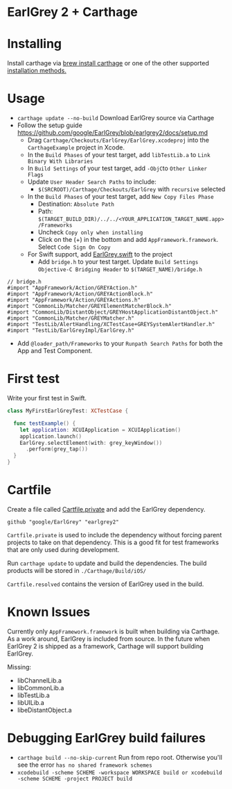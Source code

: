 # EarlGrey 2 + Carthage

# Installing

Install carthage via [brew install carthage](https://github.com/Carthage/Carthage#installing-carthage) or one of the other supported [installation methods.](https://github.com/Carthage/Carthage#installing-carthage)

# Usage

- `carthage update --no-build` Download EarlGrey source via Carthage
- Follow the setup guide https://github.com/google/EarlGrey/blob/earlgrey2/docs/setup.md
  - Drag `Carthage/Checkouts/EarlGrey/EarlGrey.xcodeproj` into the `CarthageExample` project in Xcode.
  - In the `Build Phases` of your test target, add `libTestLib.a` to `Link Binary With Libraries`
  - In `Build Settings` of your test target, add `-ObjC`to `Other Linker Flags`
  - Update `User Header Search Paths` to include:
    - `$(SRCROOT)/Carthage/Checkouts/EarlGrey` with `recursive` selected
  - In the `Build Phases` of your test target, add `New Copy Files Phase`
    - Destination: `Absolute Path`
    - Path: `$(TARGET_BUILD_DIR)/../../<YOUR_APPLICATION_TARGET_NAME.app>/Frameworks`
    - Uncheck `Copy only when installing`
    - Click on the (+) in the bottom and add `AppFramework.framework`. Select `Code Sign On Copy`
  - For Swift support, add [EarlGrey.swift](https://github.com/google/EarlGrey/blob/earlgrey2/TestLib/Swift/EarlGrey.swift) to the project
    - Add `bridge.h` to your test target. Update `Build Settings` `Objective-C Bridging Header` to `$(TARGET_NAME)/bridge.h`
```objc
// bridge.h
#import "AppFramework/Action/GREYAction.h"
#import "AppFramework/Action/GREYActionBlock.h"
#import "AppFramework/Action/GREYActions.h"
#import "CommonLib/Matcher/GREYElementMatcherBlock.h"
#import "CommonLib/DistantObject/GREYHostApplicationDistantObject.h"
#import "CommonLib/Matcher/GREYMatcher.h"
#import "TestLib/AlertHandling/XCTestCase+GREYSystemAlertHandler.h"
#import "TestLib/EarlGreyImpl/EarlGrey.h"
```
  -  Add `@loader_path/Frameworks` to your `Runpath Search Paths` for both the App and Test Component.

# First test

Write your first test in Swift.

```swift
class MyFirstEarlGreyTest: XCTestCase {

  func testExample() {
    let application: XCUIApplication = XCUIApplication()
    application.launch()
    EarlGrey.selectElement(with: grey_keyWindow())
      .perform(grey_tap())
  }
}
```

# Cartfile

Create a file called [Cartfile.private](https://github.com/Carthage/Carthage/blob/master/Documentation/Artifacts.md) and add the EarlGrey dependency.

`github "google/EarlGrey" "earlgrey2"`

`Cartfile.private` is used to include the dependency without forcing parent projects to take on that dependency. This is a good fit for test frameworks
that are only used during development.

Run `carthage update` to update and build the dependencies. The build products will be stored in `./Carthage/Build/iOS/` 

`Cartfile.resolved` contains the version of EarlGrey used in the build.

# Known Issues

Currently only `AppFramework.framework` is built when building via Carthage. As a work around, EarlGrey is included from source.
In the future when EarlGrey 2 is shipped as a framework, Carthage will support building EarlGrey.

Missing:

 - libChannelLib.a
 - libCommonLib.a
 - libTestLib.a
 - libUILib.a
 - libeDistantObject.a

# Debugging EarlGrey build failures

- `carthage build --no-skip-current` Run from repo root. Otherwise you'll see the error `has no shared framework schemes`
- `xcodebuild -scheme SCHEME -workspace WORKSPACE build or xcodebuild -scheme SCHEME -project PROJECT build`
